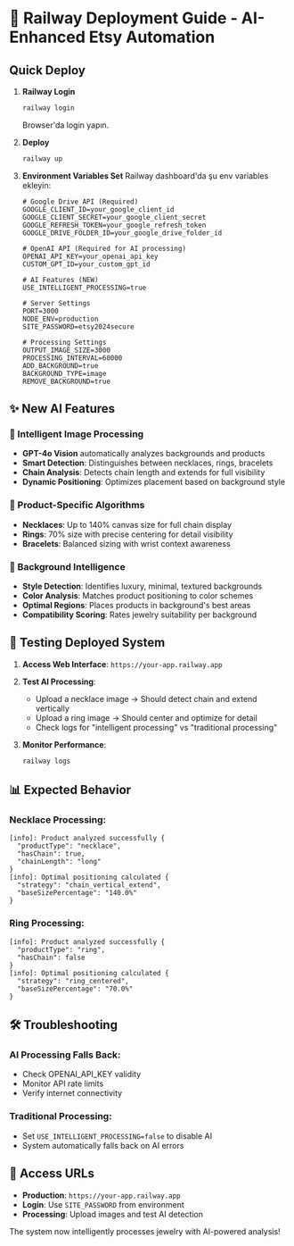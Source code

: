 # 🚀 Railway Deployment Guide - AI-Enhanced Etsy Automation

## Quick Deploy

1. **Railway Login**
   ```bash
   railway login
   ```
   Browser'da login yapın.

2. **Deploy**
   ```bash
   railway up
   ```

3. **Environment Variables Set**
   Railway dashboard'da şu env variables ekleyin:

   ```env
   # Google Drive API (Required)
   GOOGLE_CLIENT_ID=your_google_client_id
   GOOGLE_CLIENT_SECRET=your_google_client_secret
   GOOGLE_REFRESH_TOKEN=your_google_refresh_token
   GOOGLE_DRIVE_FOLDER_ID=your_google_drive_folder_id

   # OpenAI API (Required for AI processing)
   OPENAI_API_KEY=your_openai_api_key
   CUSTOM_GPT_ID=your_custom_gpt_id

   # AI Features (NEW)
   USE_INTELLIGENT_PROCESSING=true

   # Server Settings
   PORT=3000
   NODE_ENV=production
   SITE_PASSWORD=etsy2024secure

   # Processing Settings
   OUTPUT_IMAGE_SIZE=3000
   PROCESSING_INTERVAL=60000
   ADD_BACKGROUND=true
   BACKGROUND_TYPE=image
   REMOVE_BACKGROUND=true
   ```

## ✨ New AI Features

### 🧠 Intelligent Image Processing
- **GPT-4o Vision** automatically analyzes backgrounds and products
- **Smart Detection**: Distinguishes between necklaces, rings, bracelets
- **Chain Analysis**: Detects chain length and extends for full visibility
- **Dynamic Positioning**: Optimizes placement based on background style

### 📐 Product-Specific Algorithms
- **Necklaces**: Up to 140% canvas size for full chain display
- **Rings**: 70% size with precise centering for detail visibility
- **Bracelets**: Balanced sizing with wrist context awareness

### 🎨 Background Intelligence
- **Style Detection**: Identifies luxury, minimal, textured backgrounds
- **Color Analysis**: Matches product positioning to color schemes
- **Optimal Regions**: Places products in background's best areas
- **Compatibility Scoring**: Rates jewelry suitability per background

## 🔧 Testing Deployed System

1. **Access Web Interface**: `https://your-app.railway.app`

2. **Test AI Processing**:
   - Upload a necklace image → Should detect chain and extend vertically
   - Upload a ring image → Should center and optimize for detail
   - Check logs for "intelligent processing" vs "traditional processing"

3. **Monitor Performance**:
   ```bash
   railway logs
   ```

## 📊 Expected Behavior

### Necklace Processing:
```
[info]: Product analyzed successfully {
  "productType": "necklace",
  "hasChain": true,
  "chainLength": "long"
}
[info]: Optimal positioning calculated {
  "strategy": "chain_vertical_extend",
  "baseSizePercentage": "140.0%"
}
```

### Ring Processing:
```
[info]: Product analyzed successfully {
  "productType": "ring",
  "hasChain": false
}
[info]: Optimal positioning calculated {
  "strategy": "ring_centered", 
  "baseSizePercentage": "70.0%"
}
```

## 🛠️ Troubleshooting

### AI Processing Falls Back:
- Check OPENAI_API_KEY validity
- Monitor API rate limits
- Verify internet connectivity

### Traditional Processing:
- Set `USE_INTELLIGENT_PROCESSING=false` to disable AI
- System automatically falls back on AI errors

## 📱 Access URLs

- **Production**: `https://your-app.railway.app`
- **Login**: Use `SITE_PASSWORD` from environment
- **Processing**: Upload images and test AI detection

The system now intelligently processes jewelry with AI-powered analysis!